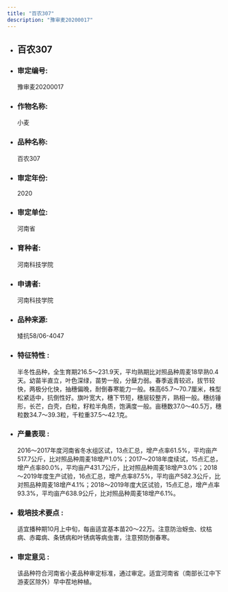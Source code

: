 ```yaml
---
title: "百农307"
description: "豫审麦20200017"
---
```

* ## 百农307
* ###  审定编号:  
   豫审麦20200017

*  ### 作物名称:  
   小麦

*   ###  品种名称: 
    百农307

*   ### 审定年份: 
    2020

*   ### 审定单位:  
    河南省

*   ### 育种者:  
    河南科技学院

*   ### 申请者:  
    河南科技学院

*   ### 品种来源:  
    矮抗58/06-4047

*   ### 特征特性 : 
    半冬性品种，全生育期216.5～231.9天，平均熟期比对照品种周麦18早熟0.4天。幼苗半直立，叶色深绿，苗势一般，分蘖力弱。春季返青较迟，拔节较快，两极分化快，抽穗偏晚，耐倒春寒能力一般。株高65.7～70.7厘米，株型松紧适中，抗倒性好。旗叶宽大，穗下节短，穗层较整齐，熟相一般。穗纺锤形，长芒，白壳，白粒，籽粒半角质，饱满度一般。亩穗数37.0～40.5万，穗粒数34.7～39.3粒，千粒重37.5～42.1克。

*   ### 产量表现 : 
    2016～2017年度河南省冬水组区试，13点汇总，增产点率61.5%，平均亩产517.7公斤，比对照品种周麦18增产1.0%；2017～2018年度续试，15点汇总，增产点率80.0%，平均亩产431.7公斤，比对照品种周麦18增产3.0%；2018～2019年度生产试验，16点汇总，增产点率87.5%，平均亩产582.3公斤，比对照品种周麦18增产4.1%；2018～2019年度大区试验，15点汇总，增产点率93.3%，平均亩产638.9公斤，比对照品种周麦18增产6.1%。

*   ### 栽培技术要点 : 
    适宜播种期10月上中旬，每亩适宜基本苗20～22万。注意防治蚜虫、纹枯病、赤霉病、条锈病和叶锈病等病虫害，注意预防倒春寒。

*   ### 审定意见 : 
    该品种符合河南省小麦品种审定标准，通过审定。适宜河南省（南部长江中下游麦区除外）早中茬地种植。
